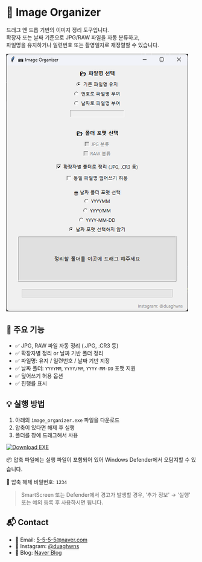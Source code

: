 # 📂 Image Organizer

드래그 앤 드롭 기반의 이미지 정리 도구입니다.  
확장자 또는 날짜 기준으로 JPG/RAW 파일을 자동 분류하고,  
파일명을 유지하거나 일련번호 또는 촬영일자로 재정렬할 수 있습니다.

![UI](https://github.com/duaghwns/image_organizer/blob/main/image_organizer.png)

## 🔧 주요 기능

- ✅ JPG, RAW 파일 자동 정리 (.JPG, .CR3 등)
- ✅ 확장자별 정리 or 날짜 기반 폴더 정리
- ✅ 파일명: 유지 / 일련번호 / 날짜 기반 지정
- ✅ 날짜 폴더: `YYYYMM`, `YYYY/MM`, `YYYY-MM-DD` 포맷 지원
- ✅ 덮어쓰기 허용 옵션
- ✅ 진행률 표시


## 💡 실행 방법
1. 아래의 `image_organizer.exe` 파일을 다운로드
2. 압축이 있다면 해제 후 실행
3. 폴더를 창에 드래그해서 사용

[![Download EXE](https://img.shields.io/badge/Download%20Image_Organizer-v1.0.0-blueviolet?style=for-the-badge&logo=files)](https://github.com/duaghwns/image_organizer/releases/download/1.0.0/image_organizer_v1.0.zip)

📦 압축 파일에는 실행 파일이 포함되어 있어 Windows Defender에서 오탐지할 수 있습니다.

🔐 압축 해제 비밀번호: `1234`

> SmartScreen 또는 Defender에서 경고가 발생할 경우,
> '추가 정보' → '실행' 또는 예외 등록 후 사용하시면 됩니다.

## 📬 Contact

- 💌 Email: [5-5-5-5@naver.com](mailto:5-5-5-5@naver.com)
- 📸 Instagram: [@duaghwns](https://instagram.com/duaghwns)
- 📝 Blog: [Naver Blog](https://blog.naver.com/5-5-5-5)
